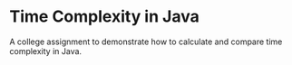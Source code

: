 <h1>Time Complexity in Java</h1>
<p>A college assignment to demonstrate how to calculate and compare time complexity in Java.</p>
